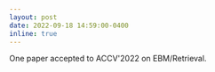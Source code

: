 ```yaml
---
layout: post
date: 2022-09-18 14:59:00-0400
inline: true
---
```


One paper accepted to ACCV'2022 on EBM/Retrieval.

